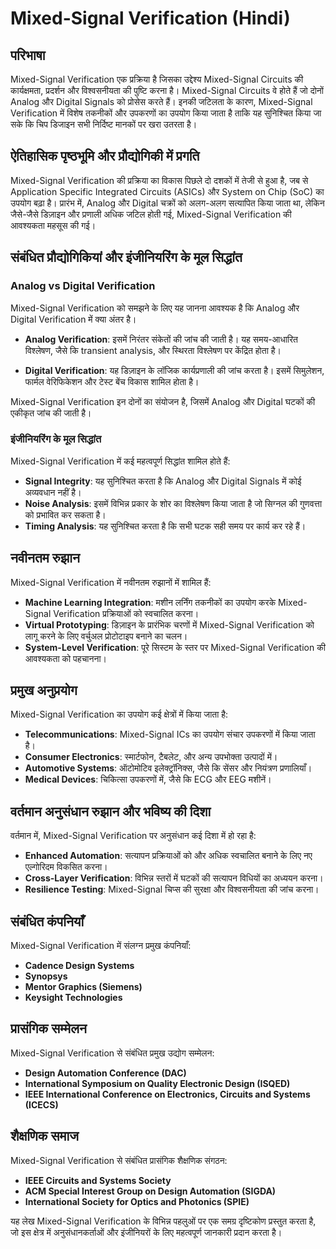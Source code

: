 # Mixed-Signal Verification (Hindi)

## परिभाषा

Mixed-Signal Verification एक प्रक्रिया है जिसका उद्देश्य Mixed-Signal Circuits की कार्यक्षमता, प्रदर्शन और विश्वसनीयता की पुष्टि करना है। Mixed-Signal Circuits वे होते हैं जो दोनों Analog और Digital Signals को प्रोसेस करते हैं। इनकी जटिलता के कारण, Mixed-Signal Verification में विशेष तकनीकों और उपकरणों का उपयोग किया जाता है ताकि यह सुनिश्चित किया जा सके कि चिप डिजाइन सभी निर्दिष्ट मानकों पर खरा उतरता है।

## ऐतिहासिक पृष्ठभूमि और प्रौद्योगिकी में प्रगति

Mixed-Signal Verification की प्रक्रिया का विकास पिछले दो दशकों में तेजी से हुआ है, जब से Application Specific Integrated Circuits (ASICs) और System on Chip (SoC) का उपयोग बढ़ा है। प्रारंभ में, Analog और Digital चक्रों को अलग-अलग सत्यापित किया जाता था, लेकिन जैसे-जैसे डिज़ाइन और प्रणाली अधिक जटिल होती गई, Mixed-Signal Verification की आवश्यकता महसूस की गई।

## संबंधित प्रौद्योगिकियां और इंजीनियरिंग के मूल सिद्धांत

### Analog vs Digital Verification

Mixed-Signal Verification को समझने के लिए यह जानना आवश्यक है कि Analog और Digital Verification में क्या अंतर है। 

- **Analog Verification**: इसमें निरंतर संकेतों की जांच की जाती है। यह समय-आधारित विश्लेषण, जैसे कि transient analysis, और स्थिरता विश्लेषण पर केंद्रित होता है।
  
- **Digital Verification**: यह डिज़ाइन के लॉजिक कार्यप्रणाली की जांच करता है। इसमें सिमुलेशन, फार्मल वेरिफिकेशन और टेस्ट बेंच विकास शामिल होता है।

Mixed-Signal Verification इन दोनों का संयोजन है, जिसमें Analog और Digital घटकों की एकीकृत जांच की जाती है।

### इंजीनियरिंग के मूल सिद्धांत

Mixed-Signal Verification में कई महत्वपूर्ण सिद्धांत शामिल होते हैं:

- **Signal Integrity**: यह सुनिश्चित करता है कि Analog और Digital Signals में कोई अव्यवधान नहीं है।
- **Noise Analysis**: इसमें विभिन्न प्रकार के शोर का विश्लेषण किया जाता है जो सिग्नल की गुणवत्ता को प्रभावित कर सकता है।
- **Timing Analysis**: यह सुनिश्चित करता है कि सभी घटक सही समय पर कार्य कर रहे हैं।

## नवीनतम रुझान

Mixed-Signal Verification में नवीनतम रुझानों में शामिल हैं:

- **Machine Learning Integration**: मशीन लर्निंग तकनीकों का उपयोग करके Mixed-Signal Verification प्रक्रियाओं को स्वचालित करना।
- **Virtual Prototyping**: डिज़ाइन के प्रारंभिक चरणों में Mixed-Signal Verification को लागू करने के लिए वर्चुअल प्रोटोटाइप बनाने का चलन।
- **System-Level Verification**: पूरे सिस्टम के स्तर पर Mixed-Signal Verification की आवश्यकता को पहचानना।

## प्रमुख अनुप्रयोग

Mixed-Signal Verification का उपयोग कई क्षेत्रों में किया जाता है:

- **Telecommunications**: Mixed-Signal ICs का उपयोग संचार उपकरणों में किया जाता है।
- **Consumer Electronics**: स्मार्टफोन, टैबलेट, और अन्य उपभोक्ता उत्पादों में।
- **Automotive Systems**: ऑटोमोटिव इलेक्ट्रॉनिक्स, जैसे कि सेंसर और नियंत्रण प्रणालियाँ।
- **Medical Devices**: चिकित्सा उपकरणों में, जैसे कि ECG और EEG मशीनें।

## वर्तमान अनुसंधान रुझान और भविष्य की दिशा

वर्तमान में, Mixed-Signal Verification पर अनुसंधान कई दिशा में हो रहा है:

- **Enhanced Automation**: सत्यापन प्रक्रियाओं को और अधिक स्वचालित बनाने के लिए नए एल्गोरिदम विकसित करना।
- **Cross-Layer Verification**: विभिन्न स्तरों में घटकों की सत्यापन विधियों का अध्ययन करना।
- **Resilience Testing**: Mixed-Signal चिप्स की सुरक्षा और विश्वसनीयता की जांच करना।

## संबंधित कंपनियाँ

Mixed-Signal Verification में संलग्न प्रमुख कंपनियाँ:

- **Cadence Design Systems**
- **Synopsys**
- **Mentor Graphics (Siemens)**
- **Keysight Technologies**

## प्रासंगिक सम्मेलन

Mixed-Signal Verification से संबंधित प्रमुख उद्योग सम्मेलन:

- **Design Automation Conference (DAC)**
- **International Symposium on Quality Electronic Design (ISQED)**
- **IEEE International Conference on Electronics, Circuits and Systems (ICECS)**

## शैक्षणिक समाज

Mixed-Signal Verification से संबंधित प्रासंगिक शैक्षणिक संगठन:

- **IEEE Circuits and Systems Society**
- **ACM Special Interest Group on Design Automation (SIGDA)**
- **International Society for Optics and Photonics (SPIE)**

यह लेख Mixed-Signal Verification के विभिन्न पहलुओं पर एक समग्र दृष्टिकोण प्रस्तुत करता है, जो इस क्षेत्र में अनुसंधानकर्ताओं और इंजीनियरों के लिए महत्वपूर्ण जानकारी प्रदान करता है।